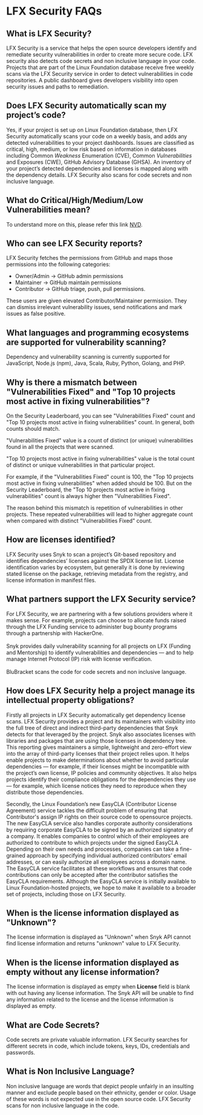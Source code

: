 # LFX Security FAQs

## What is LFX Security? <a href="#vulnerabilitydetectionfaqs-whatiscommunitybridgevulnerabilitydetection" id="vulnerabilitydetectionfaqs-whatiscommunitybridgevulnerabilitydetection"></a>

LFX Security is a service that helps the open source developers identify and remediate security vulnerabilities in order to create more secure code. LFX security also detects code secrets and non inclusive language in your code. Projects that are part of the Linux Foundation database receive free weekly scans via the LFX Security service in order to detect vulnerabilities in code repositories. A public dashboard gives developers visibility into open security issues and paths to remediation.

## Does LFX Security automatically scan my project’s code? <a href="#vulnerabilitydetectionfaqs-doescommunitybridgeautomaticallyscanmyprojectscode" id="vulnerabilitydetectionfaqs-doescommunitybridgeautomaticallyscanmyprojectscode"></a>

Yes, if your project is set up on Linux Foundation database, then LFX Security automatically scans your code on a weekly basis, and adds any detected vulnerabilities to your project dashboards. Issues are classified as critical, high, medium, or low risk based on information in databases including Common _Weakness_ Enumeration (CVE), Common _Vulnerabilities_ and Exposures (CWE), GitHub Advisory Database (GHSA). An inventory of your project’s detected dependencies and licenses is mapped along with the dependency details. LFX Security also scans for code secrets and non inclusive language.

## What do Critical/High/Medium/Low Vulnerabilities mean?

To understand more on this, please refer this link [NVD](https://nvd.nist.gov/vuln-metrics/cvss).

## Who can see LFX Security reports?

LFX Security fetches the permissions from GitHub and maps those permissions into the following categories:

* Owner/Admin -> GitHub admin permissions
* Maintainer -> GitHub maintain permissions
* Contributor -> GitHub triage, push, pull permissions.

These users are given elevated Contributor/Maintainer permission. They can dismiss irrelevant vulnerability issues, send notifications and mark issues as false positive.

## What languages and programming ecosystems are supported for vulnerability scanning? <a href="#vulnerabilitydetectionfaqs-whatlanguagesandprogrammingecosystemsaresupportedforscanning" id="vulnerabilitydetectionfaqs-whatlanguagesandprogrammingecosystemsaresupportedforscanning"></a>

Dependency and vulnerability scanning is currently supported for JavaScript, Node.js (npm), Java, Scala, Ruby, Python, Golang, and PHP.

## Why is there a mismatch between "Vulnerabilities Fixed" and "Top 10 projects most active in fixing vulnerabilities"? <a href="#vulnerabilitydetectionfaqs-howarelicensesidentified" id="vulnerabilitydetectionfaqs-howarelicensesidentified"></a>

On the Security Leaderboard, you can see "Vulnerabilities Fixed" count and "Top 10 projects most active in fixing vulnerabilities" count. In general, both counts should match.

"Vulnerabilities Fixed" value is a count of distinct (or unique) vulnerabilities found in all the projects that were scanned.

"Top 10 projects most active in fixing vulnerabilities" value is the total count of distinct or unique vulnerabilities in that particular project.

For example, if the "Vulnerabilities Fixed" count is 100, the "Top 10 projects most active in fixing vulnerabilities" when added should be 100. But on the Security Leaderboard, the "Top 10 projects most active in fixing vulnerabilities" count is always higher then "Vulnerabilities Fixed".

The reason behind this mismatch is repetition of vulnerabilities in other projects. These repeated vulnerabilities will lead to higher aggregate count when compared with distinct "Vulnerabilities Fixed" count.

## How are licenses identified? <a href="#vulnerabilitydetectionfaqs-howarelicensesidentified" id="vulnerabilitydetectionfaqs-howarelicensesidentified"></a>

LFX Security uses Snyk to scan a project’s Git-based repository and identifies dependencies’ licenses against the SPDX license list. License identification varies by ecosystem, but generally it is done by reviewing stated license on the package, retrieving metadata from the registry, and license information in manifest files.

## What partners support the LFX Security service? <a href="#vulnerabilitydetectionfaqs-whatpartnerssupportthecommunitybridgevulnerabilitydetectionservice" id="vulnerabilitydetectionfaqs-whatpartnerssupportthecommunitybridgevulnerabilitydetectionservice"></a>

For LFX Security, we are partnering with a few solutions providers where it makes sense. For example, projects can choose to allocate funds raised through the LFX Funding service to administer bug bounty programs through a partnership with HackerOne.\
\
Snyk provides daily vulnerability scanning for all projects on LFX (Funding and Mentorship) to identify vulnerabilities and dependencies — and to help manage Internet Protocol (IP) risk with license verification.\
\
BluBracket scans the code for code secrets and non inclusive language.

## How does LFX Security help a project manage its intellectual property obligations? <a href="#vulnerabilitydetectionfaqs-howdoescommunitybridgehelpaprojectmanageitsintellectualpropertyobligation" id="vulnerabilitydetectionfaqs-howdoescommunitybridgehelpaprojectmanageitsintellectualpropertyobligation"></a>

Firstly all projects in LFX Security automatically get dependency license scans. LFX Security provides a project and its maintainers with visibility into the full tree of direct and indirect third-party dependencies that Snyk detects for that leveraged by the project. Snyk also associates licenses with libraries and packages that are using those licenses in dependency tree. This reporting gives maintainers a simple, lightweight and zero-effort view into the array of third-party licenses that their project relies upon. It helps enable projects to make determinations about whether to avoid particular dependencies — for example, if their licenses might be incompatible with the project’s own license, IP policies and community objectives. It also helps projects identify their compliance obligations for the dependencies they use — for example, which license notices they need to reproduce when they distribute those dependencies.

Secondly, the Linux Foundation’s new EasyCLA (Contributor License Agreement) service tackles the difficult problem of ensuring that Contributor's assign IP rights on their source code to opensource projects. The new EasyCLA service also handles corporate authority considerations by requiring corporate EasyCLA to be signed by an authorized signatory of a company. It enables companies to control which of their employees are authorized to contribute to which projects under the signed EasyCLA . Depending on their own needs and processes, companies can take a fine-grained approach by specifying individual authorized contributors’ email addresses, or can easily authorize all employees across a domain name. The EasyCLA service facilitates all these workflows and ensures that code contributions can only be accepted after the contributor satisfies the EasyCLA requirements. Although the EasyCLA service is initially available to Linux Foundation-hosted projects, we hope to make it available to a broader set of projects, including those on LFX Security.

## When is the license information displayed as "Unknown"? <a href="#vulnerabilitydetectionfaqs-howdoescommunitybridgehelpaprojectmanageitsintellectualpropertyobligation" id="vulnerabilitydetectionfaqs-howdoescommunitybridgehelpaprojectmanageitsintellectualpropertyobligation"></a>

The license information is displayed as "Unknown" when Snyk API cannot find license information and returns "unknown" value to LFX Security.

## When is the license information displayed as empty without any license information? <a href="#vulnerabilitydetectionfaqs-howdoescommunitybridgehelpaprojectmanageitsintellectualpropertyobligation" id="vulnerabilitydetectionfaqs-howdoescommunitybridgehelpaprojectmanageitsintellectualpropertyobligation"></a>

The license information is displayed as empty when **License** field is blank with out having any license information. The Snyk API will be unable to find any information related to the license and the license information is displayed as empty.

## What are Code Secrets?

Code secrets are private valuable information. LFX Security searches for different secrets in code, which include tokens, keys, IDs, credentials and passwords.

## What is Non Inclusive Language?

Non inclusive language are words that depict people unfairly in an insulting manner and exclude people based on their ethnicity, gender or color. Usage of these words is not expected use in the open source code. LFX Security scans for non inclusive language in the code.
